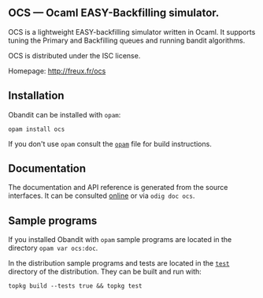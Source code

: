 OCS — Ocaml EASY-Backfilling simulator. 
-------------------------------------------------------------------------------

OCS is a lightweight EASY-backfilling simulator written in Ocaml.
It supports tuning the Primary and Backfilling queues and
running bandit algorithms.

OCS is distributed under the ISC license.

Homepage: http://freux.fr/ocs  

## Installation

Obandit can be installed with `opam`:

    opam install ocs

If you don't use `opam` consult the [`opam`](opam) file for build
instructions.

## Documentation

The documentation and API reference is generated from the source
interfaces. It can be consulted [online][doc] or via `odig doc
ocs`.

[doc]: http://freux.fr/ocs/doc

## Sample programs

If you installed Obandit with `opam` sample programs are located in
the directory `opam var ocs:doc`.

In the distribution sample programs and tests are located in the
[`test`](test) directory of the distribution. They can be built and run
with:

    topkg build --tests true && topkg test 
